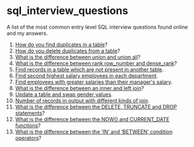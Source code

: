 # sql_interview_questions
A list of the most common entry level SQL interview questions found online and my answers.

1. <a href="https://github.com/iweld/sql_interview_questions/blob/main/QUESTIONS_AND_ANSWERS.md#q1">How do you find duplicates in a table</a>?
2. <a href="https://github.com/iweld/sql_interview_questions/blob/main/QUESTIONS_AND_ANSWERS.md#q2">How do you delete duplicates from a table</a>?
3. <a href="https://github.com/iweld/sql_interview_questions/blob/main/QUESTIONS_AND_ANSWERS.md#q3">What is the difference between union and union all</a>?
4. <a href="https://github.com/iweld/sql_interview_questions/blob/main/QUESTIONS_AND_ANSWERS.md#q4">What is the difference between rank,row_number and dense_rank</a>?
5. <a href="https://github.com/iweld/sql_interview_questions/blob/main/QUESTIONS_AND_ANSWERS.md#q5">Find records in a table which are not present in another table</a>.
6. <a href="https://github.com/iweld/sql_interview_questions/blob/main/QUESTIONS_AND_ANSWERS.md#q6">Find second highest salary employees in each department</a>.
7. <a href="https://github.com/iweld/sql_interview_questions/blob/main/QUESTIONS_AND_ANSWERS.md#q7">Find employees with greater salaries than their manager's salary</a>.
8. <a href="https://github.com/iweld/sql_interview_questions/blob/main/QUESTIONS_AND_ANSWERS.md#q8">What is the difference between an inner and left join</a>?
9. <a href="https://github.com/iweld/sql_interview_questions/blob/main/QUESTIONS_AND_ANSWERS.md#q9">Update a table and swap gender values</a>.
10. <a href="https://github.com/iweld/sql_interview_questions/blob/main/QUESTIONS_AND_ANSWERS.md#q10">Number of records in output with different kinds of join</a>.
11. <a href="https://github.com/iweld/sql_interview_questions/blob/main/QUESTIONS_AND_ANSWERS.md#q11">What is the difference between the DELETE, TRUNCATE and DROP statements</a>?
12. <a href="https://github.com/iweld/sql_interview_questions/blob/main/QUESTIONS_AND_ANSWERS.md#q12">What is the difference between the NOW() and CURRENT_DATE functions</a>?
13. <a href="https://github.com/iweld/sql_interview_questions/blob/main/QUESTIONS_AND_ANSWERS.md#q13">What is the difference between the ‘IN’ and ‘BETWEEN’ condition operators</a>?
